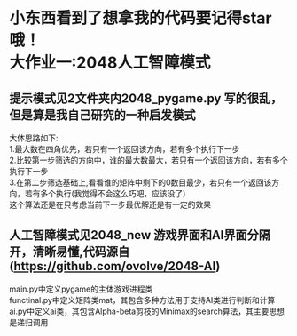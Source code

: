 小东西看到了想拿我的代码要记得star哦！<br>
大作业一:2048人工智障模式
====

提示模式见2文件夹内2048_pygame.py 写的很乱，但是算是我自己研究的一种启发模式<br>
----
大体思路如下:<br>
  1.最大数在四角优先，若只有一个返回该方向，若有多个执行下一步<br>
  2.比较第一步筛选的方向中，谁的最大数最大，若只有一个返回该方向，若有多个执行下一步<br>
  3.在第二步筛选基础上,看看谁的矩阵中剩下的0数目最少，若只有一个返回该方向，若有多个执行(我觉得不会这么巧吧，应该没了)<br>
这个算法还是在只考虑当前下一步最优解还是有一定的效果<br>


人工智障模式见2048_new 游戏界面和AI界面分隔开，清晰易懂,代码源自(https://github.com/ovolve/2048-AI)<br>
----
  main.py中定义pygame的主体游戏进程类<br>
  functinal.py中定义矩阵类mat，其包含多种方法用于支持AI类进行判断和计算<br>
  ai.py中定义ai类，其包含Alpha-beta剪枝的Minimax的search算法，其主要思想是递归调用<br>


  
